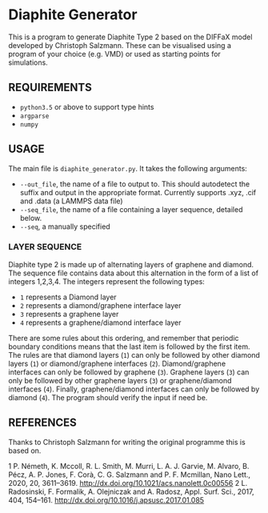 # Diaphite Generator

This is a program to generate Diaphite Type 2 based on the DIFFaX model developed by Christoph Salzmann.
These can be visualised using a program of your choice (e.g. VMD) or used as starting points for simulations.

## REQUIREMENTS
* `python3.5` or above to support type hints
* `argparse`
* `numpy`

## USAGE
The main file is `diaphite_generator.py`. It takes the following arguments:

* `--out_file`, the name of a file to output to. This should autodetect the suffix and output in the appropriate format. Currently supports .xyz, .cif and .data (a LAMMPS data file)
* `--seq_file`, the name of a file containing a layer sequence, detailed below.
* `--seq`, a manually specified 

### LAYER SEQUENCE
Diaphite type 2 is made up of alternating layers of graphene and diamond.
The sequence file contains data about this alternation in the form of a list of integers 1,2,3,4.
The integers represent the following types:
* `1` represents a Diamond layer
* `2` represents a diamond/graphene interface layer
* `3` represents a graphene layer
* `4` represents a graphene/diamond interface layer

There are some rules about this ordering, and remember that periodic boundary conditions means that the last item is followed by the first item.
The rules are that diamond layers (`1`) can only be followed by other diamond layers (`1`) or diamond/graphene interfaces (`2`). Diamond/graphene interfaces can only be followed by graphene (`3`). Graphene layers (`3`) can only be followed by other graphene layers (`3`) or graphene/diamond interfaces (`4`). Finally, graphene/diamond interfaces can only be followed by diamond (`4`).
The program should verify the input if need be.

## REFERENCES
Thanks to Christoph Salzmann for writing the original programme this is based on.

1 P. Németh, K. Mccoll, R. L. Smith, M. Murri, L. A. J. Garvie, M. Alvaro, B. Pécz, A. P. Jones, F. Corà, C. G. Salzmann and P. F. Mcmillan, Nano Lett., 2020, 20, 3611–3619. http://dx.doi.org/10.1021/acs.nanolett.0c00556
2 L. Radosinski, F. Formalik, A. Olejniczak and A. Radosz, Appl. Surf. Sci., 2017, 404, 154–161. http://dx.doi.org/10.1016/j.apsusc.2017.01.085
